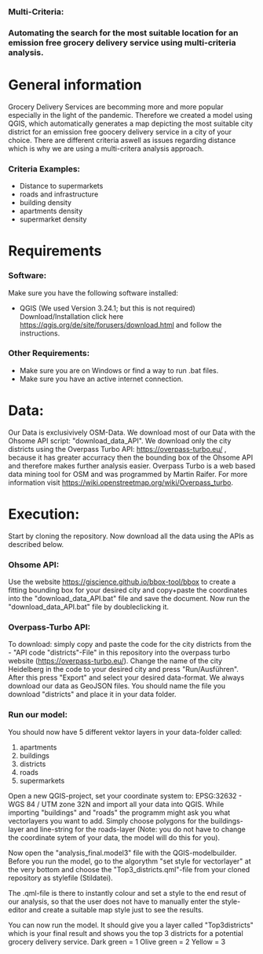 ### Multi-Criteria: 
### Automating the search for the most suitable location for an emission free grocery delivery service using multi-criteria analysis.

# General information 

Grocery Delivery Services are becomming more and more popular especially in the light of the pandemic.
Therefore we created a model using QGIS, which automatically generates a map depicting the most suitable city district for an emission free goocery delivery service in a city of your choice. There are different criteria aswell as issues regarding distance which is why we are using a multi-critera analysis approach.

### Criteria Examples:
  - Distance to supermarkets
  - roads and infrastructure
  - building density
  - apartments density
  - supermarket density

# Requirements
### Software: 
Make sure you have the following software installed: 
- QGIS (We used Version 3.24.1; but this is not required) 
Download/Installation click here https://qgis.org/de/site/forusers/download.html and follow the instructions.


### Other Requirements:
- Make sure you are on Windows or find a way to run .bat files.
- Make sure you have an active internet connection.

# Data:
Our Data is exclusivively OSM-Data.
We download most of our Data with the Ohsome API script: "download_data_API".
We download only the city districts using the Overpass Turbo API: https://overpass-turbo.eu/ , because it has greater accurracy then the bounding box of the Ohsome API and therefore makes further analysis easier. Overpass Turbo is a web based data mining tool for OSM and was programmed by Martin Raifer. For more information visit https://wiki.openstreetmap.org/wiki/Overpass_turbo.

# Execution:

Start by cloning the repository.
Now download all the data using the APIs as described below.

### Ohsome API: 
Use the website https://giscience.github.io/bbox-tool/bbox to create a fitting bounding box for your desired city and copy+paste the coordinates into the "download_data_API.bat" file and save the document.
Now run the "download_data_API.bat" file by doubleclicking it.
### Overpass-Turbo API:
To download: simply copy and paste the code for the city districts from the - "API code "districts"-File" in this repository into the overpass turbo website (https://overpass-turbo.eu/). Change the name of the city Heidelberg in the code to your desired city and press "Run/Ausführen". After this press "Export" and select your desired data-format. We always download our data as GeoJSON files. You should name the file you download "districts" and place it in your data folder.

### Run our model:
You should now have 5 different vektor layers in your data-folder called: 
1. apartments
2. buildings
3. districts
4. roads
5. supermarkets

Open a new QGIS-project, set your coordinate system to: EPSG:32632 - WGS 84 / UTM zone 32N and import all your data into QGIS. 
While importing "buildings" and "roads" the programm might ask you what vectorlayers you want to add. Simply choose polygons for the buildings-layer and line-string for the roads-layer (Note: you do not have to change the coordinate sytem of your data, the model will do this for you).

Now open the "analysis_final.model3" file with the QGIS-modelbuilder. 
Before you run the model, go to the algorythm "set style for vectorlayer" at the very bottom and choose the "Top3_districts.qml"-file from your cloned repository as stylefile (Stildatei).

The .qml-file is there to instantly colour and set a style to the end resut of our analysis, so that the user does not have to manually enter the style-editor and create a suitable map style just to see the results.

You can now run the model. It should give you a layer called "Top3districts" which is your final result and shows you the top 3 districts for a potential grocery delivery service. 
Dark green = 1
Olive green = 2
Yellow = 3


